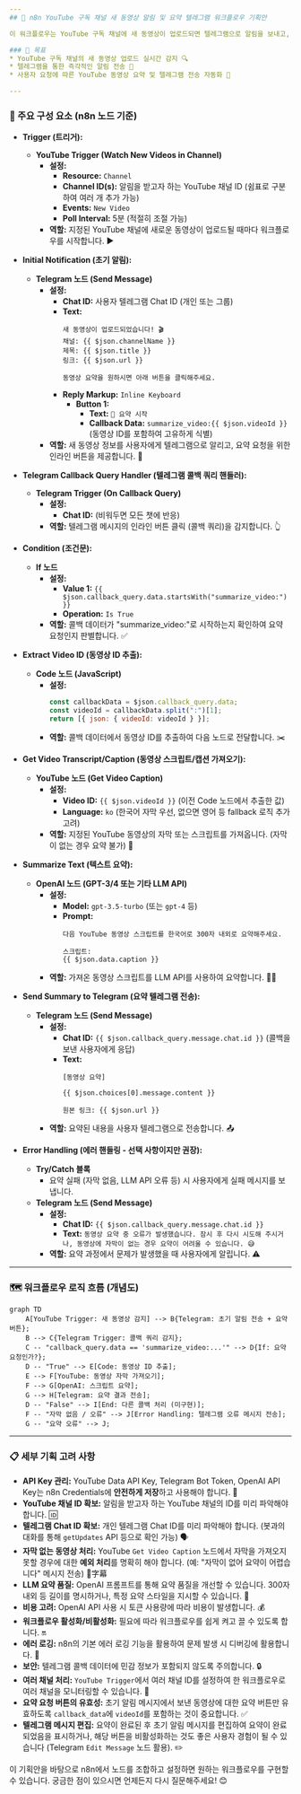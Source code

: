 ```yaml
---
## 🚀 n8n YouTube 구독 채널 새 동영상 알림 및 요약 텔레그램 워크플로우 기획안

이 워크플로우는 YouTube 구독 채널에 새 동영상이 업로드되면 텔레그램으로 알림을 보내고, 사용자가 텔레그램에서 "요약 시작" 버튼을 클릭하면 해당 동영상을 요약하여 다시 텔레그램으로 전송하는 것을 목표로 합니다.

### 🎯 목표
* YouTube 구독 채널의 새 동영상 업로드 실시간 감지 🔍
* 텔레그램을 통한 즉각적인 알림 전송 🔔
* 사용자 요청에 따른 YouTube 동영상 요약 및 텔레그램 전송 자동화 🤖

---
```


### 🧩 주요 구성 요소 (n8n 노드 기준)

* **Trigger (트리거):**
    * **YouTube Trigger (Watch New Videos in Channel)**
        * **설정:**
            * **Resource:** `Channel`
            * **Channel ID(s):** 알림을 받고자 하는 YouTube 채널 ID (쉼표로 구분하여 여러 개 추가 가능)
            * **Events:** `New Video`
            * **Poll Interval:** 5분 (적절히 조절 가능)
        * **역할:** 지정된 YouTube 채널에 새로운 동영상이 업로드될 때마다 워크플로우를 시작합니다. ▶️

* **Initial Notification (초기 알림):**
    * **Telegram 노드 (Send Message)**
        * **설정:**
            * **Chat ID:** 사용자 텔레그램 Chat ID (개인 또는 그룹)
            * **Text:**
                ```
                새 동영상이 업로드되었습니다! 🎬
                채널: {{ $json.channelName }}
                제목: {{ $json.title }}
                링크: {{ $json.url }}

                동영상 요약을 원하시면 아래 버튼을 클릭해주세요.
                ```
            * **Reply Markup:** `Inline Keyboard`
                * **Button 1:**
                    * **Text:** `🎥 요약 시작`
                    * **Callback Data:** `summarize_video:{{ $json.videoId }}` (동영상 ID를 포함하여 고유하게 식별)
        * **역할:** 새 동영상 정보를 사용자에게 텔레그램으로 알리고, 요약 요청을 위한 인라인 버튼을 제공합니다. 💬

* **Telegram Callback Query Handler (텔레그램 콜백 쿼리 핸들러):**
    * **Telegram Trigger (On Callback Query)**
        * **설정:**
            * **Chat ID:** (비워두면 모든 챗에 반응)
        * **역할:** 텔레그램 메시지의 인라인 버튼 클릭 (콜백 쿼리)을 감지합니다. 👆

* **Condition (조건문):**
    * **If 노드**
        * **설정:**
            * **Value 1:** `{{ $json.callback_query.data.startsWith("summarize_video:") }}`
            * **Operation:** `Is True`
        * **역할:** 콜백 데이터가 "summarize_video:"로 시작하는지 확인하여 요약 요청인지 판별합니다. ✅

* **Extract Video ID (동영상 ID 추출):**
    * **Code 노드 (JavaScript)**
        * **설정:**
            ```javascript
            const callbackData = $json.callback_query.data;
            const videoId = callbackData.split(":")[1];
            return [{ json: { videoId: videoId } }];
            ```
        * **역할:** 콜백 데이터에서 동영상 ID를 추출하여 다음 노드로 전달합니다. ✂️

* **Get Video Transcript/Caption (동영상 스크립트/캡션 가져오기):**
    * **YouTube 노드 (Get Video Caption)**
        * **설정:**
            * **Video ID:** `{{ $json.videoId }}` (이전 Code 노드에서 추출한 값)
            * **Language:** `ko` (한국어 자막 우선, 없으면 영어 등 fallback 로직 추가 고려)
        * **역할:** 지정된 YouTube 동영상의 자막 또는 스크립트를 가져옵니다. (자막이 없는 경우 요약 불가) 📝

* **Summarize Text (텍스트 요약):**
    * **OpenAI 노드 (GPT-3/4 또는 기타 LLM API)**
        * **설정:**
            * **Model:** `gpt-3.5-turbo` (또는 `gpt-4` 등)
            * **Prompt:**
                ```
                다음 YouTube 동영상 스크립트를 한국어로 300자 내외로 요약해주세요.

                스크립트:
                {{ $json.data.caption }}
                ```
        * **역할:** 가져온 동영상 스크립트를 LLM API를 사용하여 요약합니다. 🧠✨

* **Send Summary to Telegram (요약 텔레그램 전송):**
    * **Telegram 노드 (Send Message)**
        * **설정:**
            * **Chat ID:** `{{ $json.callback_query.message.chat.id }}` (콜백을 보낸 사용자에게 응답)
            * **Text:**
                ```
                [동영상 요약]

                {{ $json.choices[0].message.content }}

                원본 링크: {{ $json.url }}
                ```
        * **역할:** 요약된 내용을 사용자 텔레그램으로 전송합니다. 📤

* **Error Handling (에러 핸들링 - 선택 사항이지만 권장):**
    * **Try/Catch 블록**
        * 요약 실패 (자막 없음, LLM API 오류 등) 시 사용자에게 실패 메시지를 보냅니다.
    * **Telegram 노드 (Send Message)**
        * **설정:**
            * **Chat ID:** `{{ $json.callback_query.message.chat.id }}`
            * **Text:** `동영상 요약 중 오류가 발생했습니다. 잠시 후 다시 시도해 주시거나, 동영상에 자막이 없는 경우 요약이 어려울 수 있습니다. 😅`
        * **역할:** 요약 과정에서 문제가 발생했을 때 사용자에게 알립니다. ⚠️

---

### 🗺️ 워크플로우 로직 흐름 (개념도)

```mermaid
graph TD
    A[YouTube Trigger: 새 동영상 감지] --> B{Telegram: 초기 알림 전송 + 요약 버튼};
    B --> C{Telegram Trigger: 콜백 쿼리 감지};
    C -- "callback_query.data == 'summarize_video:...'" --> D{If: 요약 요청인가?};
    D -- "True" --> E[Code: 동영상 ID 추출];
    E --> F[YouTube: 동영상 자막 가져오기];
    F --> G[OpenAI: 스크립트 요약];
    G --> H[Telegram: 요약 결과 전송];
    D -- "False" --> I[End: 다른 콜백 처리 (미구현)];
    F -- "자막 없음 / 오류" --> J[Error Handling: 텔레그램 오류 메시지 전송];
    G -- "요약 오류" --> J;
```

---

### 📋 세부 기획 고려 사항

* **API Key 관리:** YouTube Data API Key, Telegram Bot Token, OpenAI API Key는 n8n Credentials에 **안전하게 저장**하고 사용해야 합니다. 🔑
* **YouTube 채널 ID 확보:** 알림을 받고자 하는 YouTube 채널의 ID를 미리 파악해야 합니다. 🆔
* **텔레그램 Chat ID 확보:** 개인 텔레그램 Chat ID를 미리 파악해야 합니다. (봇과의 대화를 통해 `getUpdates` API 등으로 확인 가능) 🗣️
* **자막 없는 동영상 처리:** YouTube `Get Video Caption` 노드에서 자막을 가져오지 못할 경우에 대한 **예외 처리**를 명확히 해야 합니다. (예: "자막이 없어 요약이 어렵습니다" 메시지 전송) 🚫字幕
* **LLM 요약 품질:** OpenAI 프롬프트를 통해 요약 품질을 개선할 수 있습니다. 300자 내외 등 길이를 명시하거나, 특정 요약 스타일을 지시할 수 있습니다. 🌟
* **비용 고려:** OpenAI API 사용 시 토큰 사용량에 따라 비용이 발생합니다. 💰
* **워크플로우 활성화/비활성화:** 필요에 따라 워크플로우를 쉽게 켜고 끌 수 있도록 합니다. 🔛
* **에러 로깅:** n8n의 기본 에러 로깅 기능을 활용하여 문제 발생 시 디버깅에 활용합니다. 🐞
* **보안:** 텔레그램 콜백 데이터에 민감 정보가 포함되지 않도록 주의합니다. 🔒
* **여러 채널 처리:** `YouTube Trigger`에서 여러 채널 ID를 설정하여 한 워크플로우로 여러 채널을 모니터링할 수 있습니다. 📡
* **요약 요청 버튼의 유효성:** 초기 알림 메시지에서 보낸 동영상에 대한 요약 버튼만 유효하도록 `callback_data`에 `videoId`를 포함하는 것이 중요합니다. ✅
* **텔레그램 메시지 편집:** 요약이 완료된 후 초기 알림 메시지를 편집하여 요약이 완료되었음을 표시하거나, 해당 버튼을 비활성화하는 것도 좋은 사용자 경험이 될 수 있습니다 (Telegram `Edit Message` 노드 활용). ✏️

이 기획안을 바탕으로 n8n에서 노드를 조합하고 설정하면 원하는 워크플로우를 구현할 수 있습니다. 궁금한 점이 있으시면 언제든지 다시 질문해주세요! 😊